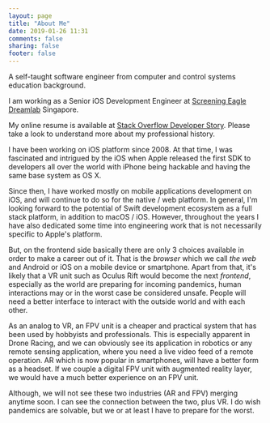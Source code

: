 ```yaml
---
layout: page
title: "About Me"
date: 2019-01-26 11:31
comments: false
sharing: false
footer: false
---
```


A self-taught software engineer from computer and control systems education background.

I am working as a Senior iOS Development Engineer at [Screening Eagle Dreamlab](https://screeningeagle.com/) Singapore.

My online resume is available at [Stack Overflow Developer Story](https://stackoverflow.com/story/jessearmand). Please take a look to understand more about my professional history.


I have been working on iOS platform since 2008. At that time, I was fascinated and intrigued by the iOS when Apple released the first SDK to developers all over the world with iPhone being hackable and having the same base system as OS X.


Since then, I have worked mostly on mobile applications development on iOS, and will continue to do so for the native / web platform. In general, I'm looking forward to the potential of Swift development ecosystem as a full stack platform, in addition to macOS / iOS. However, throughout the years I have also dedicated some time into engineering work that is not necessarily specific to Apple's platform. 

But, on the frontend side basically there are only 3 choices available in order to make a career out of it. That is the *browser* which we call *the web* and Android or iOS on a mobile device or smartphone. Apart from that, it's likely that a VR unit such as Oculus Rift would become the next *frontend*, especially as the world are preparing for incoming pandemics, human interactions may or in the worst case be considered unsafe. People will need a better interface to interact with the outside world and with each other. 

As an analog to VR, an FPV unit is a cheaper and practical system that has been used by hobbyists and professionals. This is especially apparent in Drone Racing, and we can obviously see its application in robotics or any remote sensing application, where you need a live video feed of a remote operation. AR which is now popular in smartphones, will have a better form as a headset. If we couple a digital FPV unit with augmented reality layer, we would have a much better experience on an FPV unit. 

Although, we will not see these two industries (AR and FPV) merging anytime soon. I can see the connection between the two, plus VR. I do wish pandemics are solvable, but we or at least I have to prepare for the worst.
